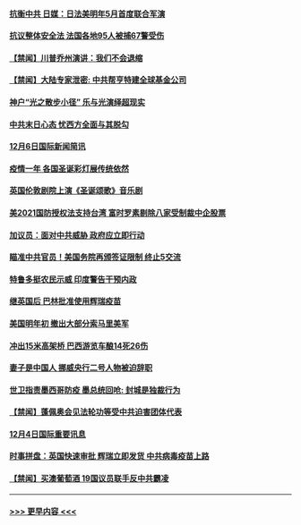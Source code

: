 #### [抗衡中共 日媒：日法美明年5月首度联合军演](../pages/prog202/a103003926.md?t=12071151) 
#### [抗议整体安全法 法国各地95人被捕67警受伤](../pages/prog202/a103003899.md?t=12071151) 
#### [【禁闻】川普乔州演讲：我们不会退缩](../pages/prog202/a103003789.md?t=12071151) 
#### [【禁闻】大陆专家泄密: 中共帮亨特建全球基金公司](../pages/prog202/a103003762.md?t=12071151) 
#### [神户“光之散步小径” 乐与光演绎超现实](../pages/prog202/a103003747.md?t=12071151) 
#### [中共末日心态 忧西方全面与其脱勾](../pages/prog202/a103003708.md?t=12071151) 
#### [12月6日国际新闻简讯](../pages/prog202/a103003703.md?t=12071151) 
#### [疫情一年 各国圣诞彩灯展传统依然](../pages/prog202/a103003694.md?t=12071151) 
#### [英国伦敦剧院上演《圣诞颂歌》音乐剧](../pages/prog202/a103003464.md?t=12071151) 
#### [美2021国防授权法支持台湾 富时罗素剔除八家受制裁中企股票](../pages/prog202/a103003373.md?t=12071151) 
#### [加议员：面对中共威胁 政府应立即行动](../pages/prog202/a103003316.md?t=12071151) 
#### [瞄准中共官员！美国务院再颁签证限制 终止5交流](../pages/prog202/a103003312.md?t=12071151) 
#### [特鲁多挺农民示威 印度警告干预内政](../pages/prog202/a103002974.md?t=12071151) 
#### [继英国后 巴林批准使用辉瑞疫苗](../pages/prog202/a103002941.md?t=12071151) 
#### [美国明年初 撤出大部分索马里美军](../pages/prog202/a103002921.md?t=12071151) 
#### [冲出15米高架桥 巴西游览车酿14死26伤](../pages/prog202/a103002709.md?t=12071151) 
#### [妻子是中国人 挪威央行二号人物被迫辞职](../pages/prog202/a103002634.md?t=12071151) 
#### [世卫指责墨西哥防疫  墨总统回呛: 封城是独裁行为](../pages/prog202/a103002557.md?t=12071151) 
#### [【禁闻】蓬佩奥会见法轮功等受中共迫害团体代表](../pages/prog202/a103002571.md?t=12071151) 
#### [12月4日国际重要讯息](../pages/prog202/a103002198.md?t=12071151) 
#### [时事拼盘：英国快速审批 辉瑞立即发货 中共病毒疫苗上路](../pages/prog202/a103001729.md?t=12071151) 
#### [【禁闻】买澳葡萄酒 19国议员联手反中共霸凌](../pages/prog202/a103001607.md?t=12071151) 

----
#### [ >>> 更早内容 <<< ](../indexes/prog202-earlier.md)
